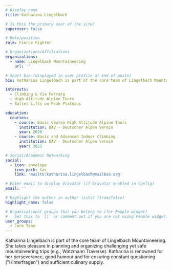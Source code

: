 ```yaml
---
# Display name
title: Katharina Lingelbach

# Is this the primary user of the site?
superuser: false

# Role/position
role: Fierce Fighter

# Organizations/Affiliations
organizations:
  - name: Lingelbach Mountaineering
    url: ''

# Short bio (displayed in user profile at end of posts)
bio: Katharina Lingelbach is part of the core team of Lingelbach Mountaineering. She takes pleasure in planning and organizing challenging yet safe mountaineering trips (e.g., Watzmann Traverse). Katharina is renowned for her perseverance, good humour and for ensuring constant questioning ("Hinterfragen") and sufficient culinary supply.

interests:
  - Climbing & Via Ferrata
  - High Altitude Alpine Tours
  - Ballet Lifts on Peak Plateaus

education:
  courses:
    - course: Basic Course High Altitude Alpine Tours
      institution: DAV - Deutscher Alpen Verein
      year: 2020
    - course: Basic and Advanced Indoor Climbing 
      institution: DAV - Deutscher Alpen Verein
      year: 2022

# Social/Academic Networking
social:
  - icon: envelope
    icon_pack: fas
    link: 'mailto:katharina.lingelbach@mailbox.org'

# Enter email to display Gravatar (if Gravatar enabled in Config)
email: ''

# Highlight the author in author lists? (true/false)
highlight_name: false

# Organizational groups that you belong to (for People widget)
#   Set this to `[]` or comment out if you are not using People widget.
user_groups:
  - Core Team
---
```


Katharina Lingelbach is part of the core team of Lingelbach Mountaineering. She takes pleasure in planning and organizing challenging yet safe mountaineering trips (e.g., Watzmann Traverse). Katharina is renowned for her perseverance, good humour and for ensuring constant questioning ("Hinterfragen") and sufficient culinary supply.